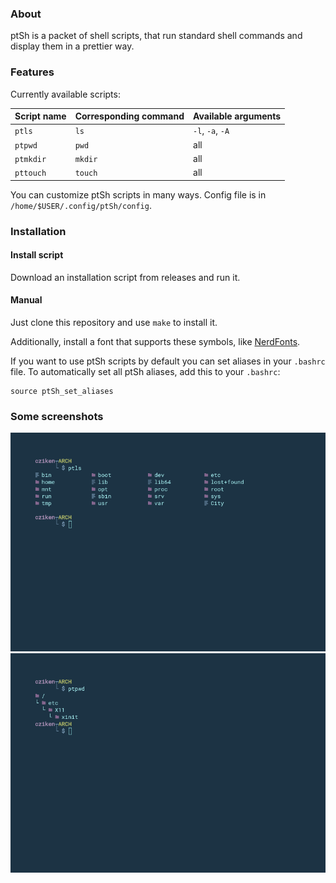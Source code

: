 ### About

ptSh is a packet of shell scripts, that run standard shell commands and display them in a prettier way.

### Features

Currently available scripts:

| Script name | Corresponding command | Available arguments |
| ------------ | ------------ | ------------ |
| `ptls` |  `ls` | `-l`, `-a`, `-A` |
| `ptpwd` | `pwd` | all |
| `ptmkdir` | `mkdir` | all |
| `pttouch` | `touch` | all |

You can customize ptSh scripts in many ways. Config file is in `/home/$USER/.config/ptSh/config`.

### Installation

#### Install script

Download an installation script from releases and run it.

#### Manual

Just clone this repository and use `make` to install it.

Additionally, install a font that supports these symbols, like [NerdFonts](https://github.com/ryanoasis/nerd-fonts).

If you want to use ptSh scripts by default you can set aliases in your `.bashrc` file.
To automatically set all ptSh aliases, add this to your `.bashrc`:

```shell
source ptSh_set_aliases
```

### Some screenshots

![](/img/ptls.png)
![](/img/ptpwd.png)
